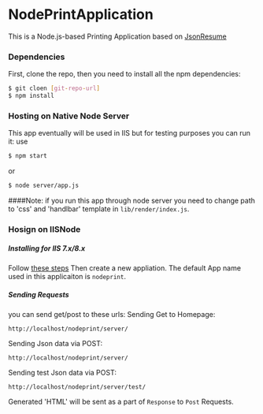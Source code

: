 # NodePrintApplication
This is a Node.js-based Printing Application based on [JsonResume](https://jsonresume.org/)
### Dependencies
First, clone the repo, then you need to install all the npm dependencies:
```sh
$ git cloen [git-repo-url]
$ npm install
```

### Hosting on Native Node Server
This app eventually will be used in IIS but for testing purposes you can run it:
use
```sh
$ npm start
```
or
```sh
$ node server/app.js
```
####Note: 
if you run this app through node server you need to change path to 'css' and 'handlbar' template in `lib/render/index.js`.

### Hosign on IISNode
##### Installing for IIS 7.x/8.x
Follow [these steps](https://github.com/tjanczuk/iisnode#hosting-nodejs-applications-in-iis-on-windows)
Then create a new appliation. The default App name used in this applicaiton is `nodeprint`.
##### Sending Requests
you can send get/post to these urls:
Sending Get to Homepage:
```
http://localhost/nodeprint/server/
```
Sending Json data via POST:
```
http://localhost/nodeprint/server/
```
Sending test Json data via POST:
```
http://localhost/nodeprint/server/test/
```

Generated 'HTML' will be sent as a part of `Response` to `Post` Requests.